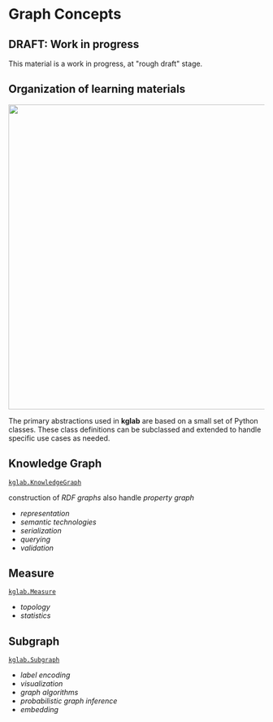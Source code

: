 # Graph Concepts

## DRAFT: Work in progress

This material is a work in progress, at "rough draft" stage.


## Organization of learning materials

<img src="../assets/learning.png" width="600" />

The primary abstractions used in **kglab** are based on a small set of
Python classes.
These class definitions can be subclassed and extended to handle
specific use cases as needed.


## Knowledge Graph

[`kglab.KnowledgeGraph`](../ref/#knowledgegraph-class)

construction of *RDF graphs*
also handle *property graph*

  * *representation*
  * *semantic technologies*
  * *serialization*
  * *querying*
  * *validation*


## Measure

[`kglab.Measure`](../ref/#measure-class)

  * *topology*
  * *statistics*


## Subgraph

[`kglab.Subgraph`](../ref/#subgraph-class)

  * *label encoding*
  * *visualization*
  * *graph algorithms*
  * *probabilistic graph inference*
  * *embedding*
